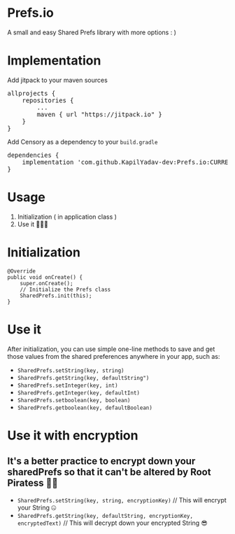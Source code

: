 # Prefs.io
A small and easy Shared Prefs library with more options : )

# Implementation
<p>Add jitpack to your maven sources</p>
<div class="highlight highlight-source-groovy"><pre>allprojects {
    repositories {
        <span class="pl-k">..</span>.
        maven { url <span class="pl-s"><span class="pl-pds">"</span>https://jitpack.io<span class="pl-pds">"</span></span> }
    }
}</pre></div>
<p>Add Censory as a dependency to your <code>build.gradle</code></p>
<div class="highlight highlight-source-groovy"><pre>dependencies {
    implementation <span class="pl-s"><span class="pl-pds">'</span>com.github.KapilYadav-dev:Prefs.io:CURRENT_RELEASE<span class="pl-pds">'</span></span>
}</pre></div>


# Usage
1) Initialization ( in application class )
2) Use it 👨🏽‍💻

# Initialization

    @Override
    public void onCreate() {
        super.onCreate();
        // Initialize the Prefs class
        SharedPrefs.init(this);
    }



# Use it
After initialization, you can use simple one-line methods to save and get those values from the shared preferences anywhere in your app, such as:

<ul>
<li><code>SharedPrefs.setString(key, string)</code></li>
<li><code>SharedPrefs.getString(key, defaultString")</code></li>
<li><code>SharedPrefs.setInteger(key, int)</code></li>
<li><code>SharedPrefs.getInteger(key, defaultInt)</code></li>
<li><code>SharedPrefs.setboolean(key, boolean)</code></li>
<li><code>SharedPrefs.getboolean(key, defaultBoolean)</code></li>
</ul>

# Use it with encryption
## It's a better practice to encrypt down your sharedPrefs so that it can't be altered by Root Piratess 🏴‍☠️
<ul>
<li><code>SharedPrefs.setString(key, string, encryptionKey)</code>   // This will encrypt your String 🤐</li>  
<li><code>SharedPrefs.getString(key, defaultString, encryptionKey, encryptedText)</code>   // This will decrypt down your encrypted String  😎</li>
</ul>

